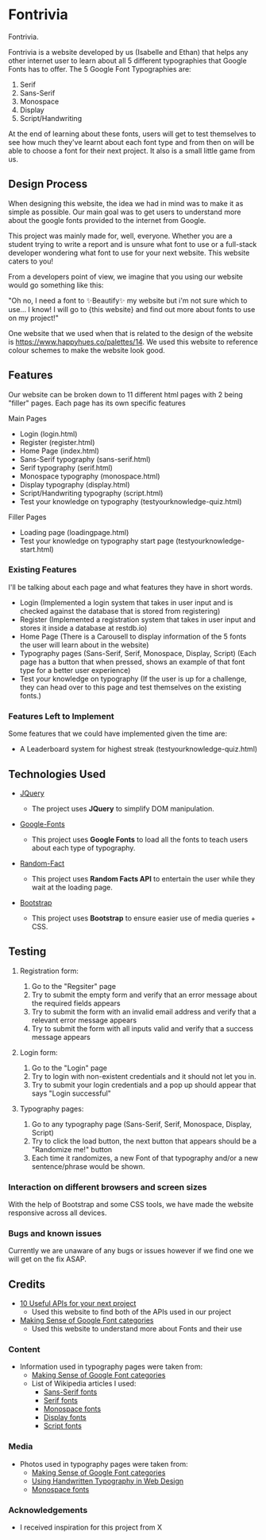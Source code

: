 # Fontrivia

Fontrivia.

Fontrivia is a website developed by us (Isabelle and Ethan) that helps any other internet user to learn about all 5 different typographies that Google Fonts has to offer.
The 5 Google Font Typographies are:

1. Serif
2. Sans-Serif
3. Monospace
4. Display
5. Script/Handwriting

At the end of learning about these fonts, users will get to test themselves to see how much they've learnt about each font type and from then on will be able to choose a font for their next project. It also is a small little game from us.


## Design Process

When designing this website, the idea we had in mind was to make it as simple as possible. Our main goal was to get users to understand more about the google fonts provided to the internet from Google.

This project was mainly made for, well, everyone. Whether you are a student trying to write a report and is unsure what font to use or a full-stack developer wondering what font to use for your next website. This website caters to you!

From a developers point of view, we imagine that you using our website would go something like this:

"Oh no, I need a font to ✨Beautify✨ my website but i'm not sure which to use... I know! I will go to {this website} and find out more about fonts to use on my project!"

One website that we used when that is related to the design of the website is https://www.happyhues.co/palettes/14. We used this website to reference colour schemes to make the website look good.
<!-- Provide us insights about your design process, focusing on who this website is for, what it is that they want to achieve and how your project is the best way to help them achieve these things.

In particular, as part of this section we recommend that you provide a list of User Stories, with the following general structure:

- As a user type, I want to perform an action, so that I can achieve a goal.

This section is also where you would share links to any wireframes, mockups, diagrams etc. that you created as part of the design process.
These files should themselves either be included as a pdf file in the project itself (in an separate directory)
Include the Adobe XD wireframe as a folder. You can include the XD share url. -->

## Features
Our website can be broken down to 11 different html pages with 2 being "filler" pages.
Each page has its own specific features

Main Pages

- Login (login.html)
- Register (register.html)
- Home Page (index.html)
- Sans-Serif typography (sans-serif.html)
- Serif typography (serif.html)
- Monospace typography (monospace.html)
- Display typography (display.html)
- Script/Handwriting typography (script.html)
- Test your knowledge on typography (testyourknowledge-quiz.html)


Filler Pages

- Loading page (loadingpage.html)
- Test your knowledge on typography start page (testyourknowledge-start.html)
<!-- In this section, you should go over the different parts of your project, and describe each in a sentence or so. -->

### Existing Features

I'll be talking about each page and what features they have in short words.

- Login (Implemented a login system that takes in user input and is checked against the database that is stored from registering)
- Register (Implemented a registration system that takes in user input and stores it inside a database at restdb.io)
- Home Page (There is a Carousell to display information of the 5 fonts the user will learn about in the website)
- Typography pages (Sans-Serif, Serif, Monospace, Display, Script) (Each page has a button that when pressed, shows an example of that font type for a better user experience)
- Test your knowledge on typography (If the user is up for a challenge, they can head over to this page and test themselves on the existing fonts.)

<!-- In addition, you may also use this section to discuss plans for additional features to be implemented in the future: -->

### Features Left to Implement

Some features that we could have implemented given the time are:

- A Leaderboard system for highest streak (testyourknowledge-quiz.html)

<!-- I'm not sure what else to add here we can discuss tmr @Isabelle -->

## Technologies Used

<!-- In this section, you should mention all of the languages, frameworks, libraries, and any other tools that you have used to construct this project. For each, provide its name, a link to its official site and a short sentence of why it was used. -->



- [JQuery](https://jquery.com)
  - The project uses **JQuery** to simplify DOM manipulation.
- [Google-Fonts](https://developers.google.com/fonts/docs/developer_api)
  - This project uses **Google Fonts** to load all the fonts to teach users about each type of typography.
- [Random-Fact](https://www.programmableweb.com/api/random-useless-facts)
  - This project uses **Random Facts API** to entertain the user while they wait at the loading page.
- [Bootstrap](https://getbootstrap.com/)
  - This project uses **Bootstrap** to ensure easier use of media queries + CSS.
  
  <!-- Isabelle u need to do this coz im not sure which libraries you used -->

## Testing

<!-- For any scenarios that have not been automated, test the user stories manually and provide as much detail as is relevant. A particularly useful form for describing your testing process is via scenarios, such as: -->

1. Registration form:
   1. Go to the "Regsiter" page
   2. Try to submit the empty form and verify that an error message about the required fields appears
   3. Try to submit the form with an invalid email address and verify that a relevant error message appears
   4. Try to submit the form with all inputs valid and verify that a success message appears

2. Login form:
   1. Go to the "Login" page
   2. Try to login with non-existent credentials and it should not let you in.
   3. Try to submit your login credentials and a pop up should appear that says "Login successful"

3. Typography pages:
   1. Go to any typography page (Sans-Serif, Serif, Monospace, Display, Script)
   2. Try to click the load button, the next button that appears should be a "Randomize me!" button
   3. Each time it randomizes, a new Font of that typography and/or a new sentence/phrase would be shown.


### Interaction on different browsers and screen sizes

With the help of Bootstrap and some CSS tools, we have made the website responsive across all devices.

### Bugs and known issues

Currently we are unaware of any bugs or issues however if we find one we will get on the fix ASAP.

<!-- In addition, you should mention in this section how your project looks and works on different browsers and screen sizes.

You should also mention in this section any interesting bugs or problems you discovered during your testing, even if you haven't addressed them yet.

If this section grows too long, you may want to split it off into a separate file and link to it from here. -->

## Credits

- [10 Useful APIs for your next project](https://dev.to/harshsinha17/10-useful-apis-for-your-next-project-1nog)
  - Used this website to find both of the APIs used in our project
- [Making Sense of Google Font categories](https://www.designbyreese.com/googlefontcategories/)
  - Used this website to understand more about Fonts and their use

### Content

- Information used in typography pages were taken from:
  - [Making Sense of Google Font categories](https://www.designbyreese.com/googlefontcategories/)
  - List of Wikipedia articles I used:
    - [Sans-Serif fonts](https://en.wikipedia.org/wiki/Sans-serif)
    - [Serif fonts](https://en.wikipedia.org/wiki/Serif)
    - [Monospace fonts](https://en.wikipedia.org/wiki/Monospaced_font)
    - [Display fonts](https://en.wikipedia.org/wiki/Display_typeface)
    - [Script fonts](https://en.wikipedia.org/wiki/Script_typeface)

### Media

- Photos used in typography pages were taken from:
  - [Making Sense of Google Font categories](https://www.designbyreese.com/googlefontcategories/)
  - [Using Handwritten Typography in Web Design](https://www.envato.com/blog/handwritten-typography-web-design/)
  - [Monospace fonts](https://en.wikipedia.org/wiki/Monospaced_font)

### Acknowledgements

- I received inspiration for this project from X
